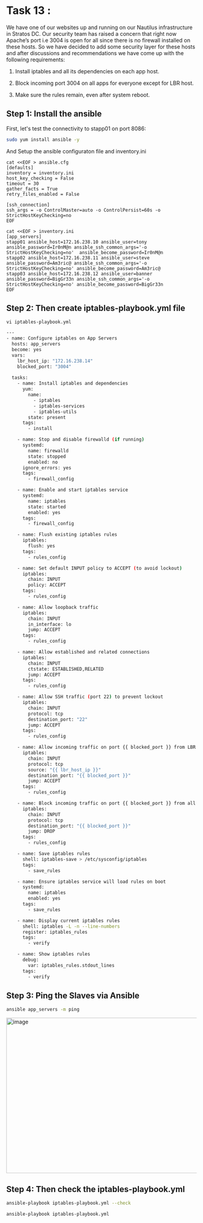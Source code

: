 # Task 13 :

We have one of our websites up and running on our Nautilus infrastructure in Stratos DC. Our security team has raised a concern that right now Apache’s port i.e 3004 is open for all since there is no firewall installed on these hosts. So we have decided to add some security layer for these hosts and after discussions and recommendations we have come up with the following requirements:



1. Install iptables and all its dependencies on each app host.


2. Block incoming port 3004 on all apps for everyone except for LBR host.


3. Make sure the rules remain, even after system reboot.

   

## Step 1: Install the ansible 

First, let's test the connectivity to stapp01 on port 8086:

```bash
sudo yum install ansible -y
```

And Setup the ansible configuraton file and inventory.ini

```
cat <<EOF > ansible.cfg
[defaults]
inventory = inventory.ini
host_key_checking = False
timeout = 30
gather_facts = True
retry_files_enabled = False

[ssh_connection]
ssh_args = -o ControlMaster=auto -o ControlPersist=60s -o StrictHostKeyChecking=no
EOF
```

```
cat <<EOF > inventory.ini
[app_servers]
stapp01 ansible_host=172.16.238.10 ansible_user=tony ansible_password=Ir0nM@n ansible_ssh_common_args='-o StrictHostKeyChecking=no'  ansible_become_password=Ir0nM@n
stapp02 ansible_host=172.16.238.11 ansible_user=steve ansible_password=Am3ric@ ansible_ssh_common_args='-o StrictHostKeyChecking=no' ansible_become_password=Am3ric@
stapp03 ansible_host=172.16.238.12 ansible_user=banner ansible_password=BigGr33n ansible_ssh_common_args='-o StrictHostKeyChecking=no' ansible_become_password=BigGr33n
EOF
```

## Step 2: Then create iptables-playbook.yml file

```
vi iptables-playbook.yml
```


```bash
---
- name: Configure iptables on App Servers
  hosts: app_servers
  become: yes
  vars:
    lbr_host_ip: "172.16.238.14"
    blocked_port: "3004"
  
  tasks:
    - name: Install iptables and dependencies
      yum:
        name:
          - iptables
          - iptables-services
          - iptables-utils
        state: present
      tags:
        - install

    - name: Stop and disable firewalld (if running)
      systemd:
        name: firewalld
        state: stopped
        enabled: no
      ignore_errors: yes
      tags:
        - firewall_config

    - name: Enable and start iptables service
      systemd:
        name: iptables
        state: started
        enabled: yes
      tags:
        - firewall_config

    - name: Flush existing iptables rules
      iptables:
        flush: yes
      tags:
        - rules_config

    - name: Set default INPUT policy to ACCEPT (to avoid lockout)
      iptables:
        chain: INPUT
        policy: ACCEPT
      tags:
        - rules_config

    - name: Allow loopback traffic
      iptables:
        chain: INPUT
        in_interface: lo
        jump: ACCEPT
      tags:
        - rules_config

    - name: Allow established and related connections
      iptables:
        chain: INPUT
        ctstate: ESTABLISHED,RELATED
        jump: ACCEPT
      tags:
        - rules_config

    - name: Allow SSH traffic (port 22) to prevent lockout
      iptables:
        chain: INPUT
        protocol: tcp
        destination_port: "22"
        jump: ACCEPT
      tags:
        - rules_config

    - name: Allow incoming traffic on port {{ blocked_port }} from LBR host only
      iptables:
        chain: INPUT
        protocol: tcp
        source: "{{ lbr_host_ip }}"
        destination_port: "{{ blocked_port }}"
        jump: ACCEPT
      tags:
        - rules_config

    - name: Block incoming traffic on port {{ blocked_port }} from all other sources
      iptables:
        chain: INPUT
        protocol: tcp
        destination_port: "{{ blocked_port }}"
        jump: DROP
      tags:
        - rules_config

    - name: Save iptables rules
      shell: iptables-save > /etc/sysconfig/iptables
      tags:
        - save_rules

    - name: Ensure iptables service will load rules on boot
      systemd:
        name: iptables
        enabled: yes
      tags:
        - save_rules

    - name: Display current iptables rules
      shell: iptables -L -n --line-numbers
      register: iptables_rules
      tags:
        - verify

    - name: Show iptables rules
      debug:
        var: iptables_rules.stdout_lines
      tags:
        - verify
```

## Step 3: Ping the Slaves via Ansible

```bash
ansible app_servers -m ping
```
<img width="766" height="410" alt="image" src="https://github.com/user-attachments/assets/f2330879-dcc6-4880-93c9-b79c093afa9c" />

## Step 4: Then check the iptables-playbook.yml 

```bash
ansible-playbook iptables-playbook.yml --check
```

```bash
ansible-playbook iptables-playbook.yml
```
